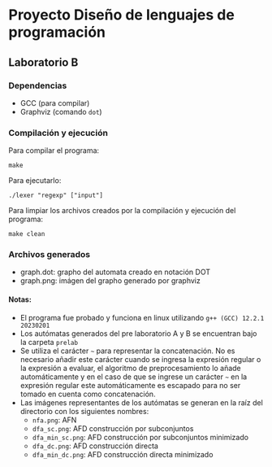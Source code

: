 # Proyecto Diseño de lenguajes de programación

## Laboratorio B

### Dependencias
* GCC (para compilar)
* Graphviz (comando `dot`)

### Compilación y ejecución
Para compilar el programa:  
```
make
```
Para ejecutarlo:  
```
./lexer "regexp" ["input"]
```
Para limpiar los archivos creados por la compilación y ejecución del programa:  
```
make clean
```
### Archivos generados
* graph.dot: grapho del automata creado en notación DOT
* graph.png: imágen del grapho generado por graphviz

#### Notas:
* El programa fue probado y funciona en linux utilizando `g++ (GCC) 12.2.1 20230201`
* Los autómatas generados del pre laboratorio A y B se encuentran bajo la carpeta `prelab`
* Se utiliza el carácter `~` para representar la concatenación. No es necesario añadir este carácter cuando se ingresa la expresión regular o la expresión a evaluar, el algoritmo de preprocesamiento lo añade automáticamente y en el caso de que se ingrese un carácter `~` en la expresión regular este automáticamente es escapado para no ser tomado en cuenta como concatenación.
* Las imágenes representantes de los autómatas se generan en la raíz del directorio con los siguientes nombres:
    * `nfa.png`: AFN
    * `dfa_sc.png`: AFD construcción por subconjuntos
    * `dfa_min_sc.png`: AFD construcción por subconjuntos minimizado
    * `dfa_dc.png`: AFD construcción directa
    * `dfa_min_dc.png`: AFD construcción directa minimizado
